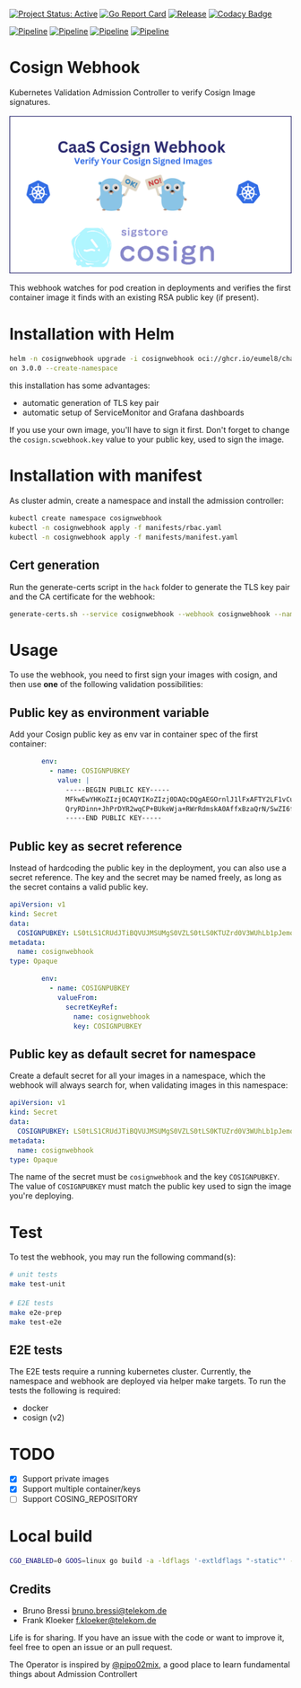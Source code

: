 
[![Project Status: Active](https://www.repostatus.org/badges/latest/active.svg)](https://www.repostatus.org/#active)
[![Go Report Card](https://goreportcard.com/badge/github.com/eumel8/cosignwebhook)](https://goreportcard.com/report/github.com/eumel8/cosignwebhook)
[![Release](https://img.shields.io/github/v/release/eumel8/cosignwebhook?display_name=tag)](https://github.com/eumel8/cosignwebhook/releases)
[![Codacy Badge](https://app.codacy.com/project/badge/Grade/78288de2f8eb403fa8249293b2155dca)](https://app.codacy.com/gh/eumel8/cosignwebhook/dashboard?utm_source=gh&utm_medium=referral&utm_content=&utm_campaign=Badge_grade)

[![Pipeline](https://github.com/eumel8/cosignwebhook/actions/workflows/gotest.yaml/badge.svg)](https://github.com/eumel8/cosignwebhook/actions/workflows/gotest.yaml)
[![Pipeline](https://github.com/eumel8/cosignwebhook/actions/workflows/end2end.yaml/badge.svg)](https://github.com/eumel8/cosignwebhook/actions/workflows/end2end.yaml)
[![Pipeline](https://github.com/eumel8/cosignwebhook/actions/workflows/build.yaml/badge.svg)]([https://github.com/eumel8/cosignwebhook/actions/workflows/build.yaml)
[![Pipeline](https://github.com/eumel8/cosignwebhook/actions/workflows/trivy.yaml/badge.svg)]([https://github.com/eumel8/cosignwebhook/actions/workflows/trivy.yaml)


# Cosign Webhook

Kubernetes Validation Admission Controller to verify Cosign Image signatures.

<img src="cosignwebhook.png" alt="cosignwebhook" width="680"/>

This webhook watches for pod creation in deployments and verifies the first container image it finds with an existing
RSA public key (if present).

# Installation with Helm

```bash
helm -n cosignwebhook upgrade -i cosignwebhook oci://ghcr.io/eumel8/charts/cosignwebhook --versi
on 3.0.0 --create-namespace
```

this installation has some advantages:

* automatic generation of TLS key pair
* automatic setup of ServiceMonitor and Grafana dashboards

If you use your own image, you'll have to sign it first. Don't forget to change the `cosign.scwebhook.key` value to your
public key, used to sign the image.

# Installation with manifest

As cluster admin, create a namespace and install the admission controller:

```bash
kubectl create namespace cosignwebhook
kubectl -n cosignwebhook apply -f manifests/rbac.yaml
kubectl -n cosignwebhook apply -f manifests/manifest.yaml
```

## Cert generation

Run the generate-certs script in the `hack` folder to generate the TLS key pair and the CA certificate for the webhook:

```bash
generate-certs.sh --service cosignwebhook --webhook cosignwebhook --namespace cosignwebhook --secret cosignwebhook
```

# Usage

To use the webhook, you need to first sign your images with cosign, and then use **one** of the following validation
possibilities:

## Public key as environment variable

Add your Cosign public key as env var in container spec of the first container:

```yaml
        env:
          - name: COSIGNPUBKEY
            value: |
              -----BEGIN PUBLIC KEY-----
              MFkwEwYHKoZIzj0CAQYIKoZIzj0DAQcDQgAEGOrnlJ1lFxAFTY2LF1vCuVHNZr9H
              QryRDinn+JhPrDYR2wqCP+BUkeWja+RWrRdmskA0AffxBzaQrN/SwZI6fA==
              -----END PUBLIC KEY-----
```

## Public key as secret reference

Instead of hardcoding the public key in the deployment, you can also use a secret reference. The key and the secret may
be named freely, as long as the secret contains a valid public key.

```yaml
apiVersion: v1
kind: Secret
data:
  COSIGNPUBKEY: LS0tLS1CRUdJTiBQVUJMSUMgS0VZLS0tLS0KTUZrd0V3WUhLb1pJemowQ0FRWUlLb1pJemowREFRY0RRZ0FFS1BhWUhnZEVEQ3ltcGx5emlIdkJ5UjNxRkhZdgppaWxlMCtFMEtzVzFqWkhJa1p4UWN3aGsySjNqSm5VdTdmcjcrd05DeENkVEdYQmhBSTJveE1LbWx3PT0KLS0tLS1FTkQgUFVCTElDIEtFWS0tLS0t
metadata:
  name: cosignwebhook
type: Opaque
```

```yaml
        env:
          - name: COSIGNPUBKEY
            valueFrom:
              secretKeyRef:
                name: cosignwebhook
                key: COSIGNPUBKEY
```

## Public key as default secret for namespace

Create a default secret for all your images in a namespace, which the webhook will always search for, when validating
images in this namespace:

```yaml
apiVersion: v1
kind: Secret
data:
  COSIGNPUBKEY: LS0tLS1CRUdJTiBQVUJMSUMgS0VZLS0tLS0KTUZrd0V3WUhLb1pJemowQ0FRWUlLb1pJemowREFRY0RRZ0FFS1BhWUhnZEVEQ3ltcGx5emlIdkJ5UjNxRkhZdgppaWxlMCtFMEtzVzFqWkhJa1p4UWN3aGsySjNqSm5VdTdmcjcrd05DeENkVEdYQmhBSTJveE1LbWx3PT0KLS0tLS1FTkQgUFVCTElDIEtFWS0tLS0t
metadata:
  name: cosignwebhook
type: Opaque
```

The name of the secret must be `cosignwebhook` and the key `COSIGNPUBKEY`. The value of `COSIGNPUBKEY` must match the
public key used to sign the image you're deploying.

# Test

To test the webhook, you may run the following command(s):

```bash
# unit tests
make test-unit

# E2E tests
make e2e-prep
make test-e2e
```

## E2E tests

The E2E tests require a running kubernetes cluster. Currently, the namespace and webhook are deployed via helper make targets. To run the tests the following is required:

- docker
- cosign (v2)

# TODO

* [x] Support private images
* [x] Support multiple container/keys
* [ ] Support COSING_REPOSITORY

# Local build

```bash
CGO_ENABLED=0 GOOS=linux go build -a -ldflags '-extldflags "-static"' -o cosignwebhook
```

## Credits

- Bruno Bressi <bruno.bressi@telekom.de>
- Frank Kloeker <f.kloeker@telekom.de>

Life is for sharing. If you have an issue with the code or want to improve it, feel free to open an issue or an pull
request.

The Operator is inspired by [@pipo02mix](https://github.com/pipo02mix/grumpy), a good place
to learn fundamental things about Admission Controllert
